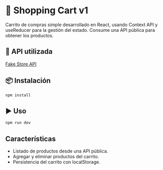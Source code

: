 # 🛒 Shopping Cart v1

Carrito de compras simple desarrollado en React, usando Context API y useReducer para la gestión del estado. Consume una API pública para obtener los productos.

## 📡 API utilizada

[Fake Store API](https://fakestoreapi.in/)

## 📦 Instalación

```sh
npm install
```

## ▶️ Uso

```sh
npm run dev
```

## Características

- Listado de productos desde una API pública.
- Agregar y eliminar productos del carrito.
- Persistencia del carrito con localStorage.
